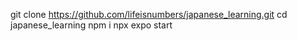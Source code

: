 git clone https://github.com/lifeisnumbers/japanese_learning.git 
cd japanese_learning 
npm i 
npx expo start 
